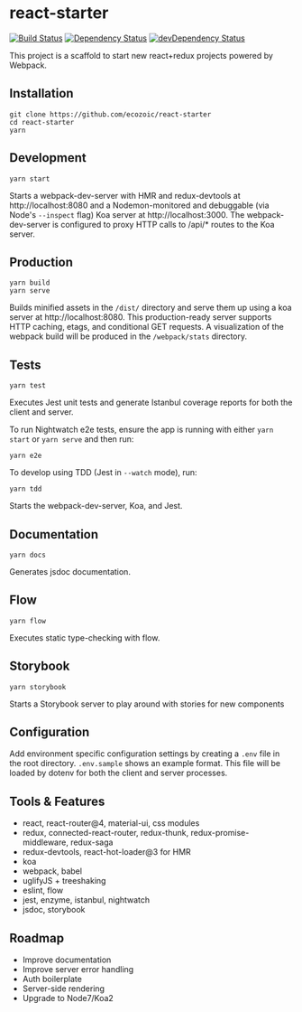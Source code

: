 # react-starter
[![Build Status](https://travis-ci.org/ecozoic/react-starter.svg?branch=master)](https://travis-ci.org/ecozoic/react-starter) [![Dependency Status](https://david-dm.org/ecozoic/react-starter.svg)](https://david-dm.org/ecozoic/react-starter) [![devDependency Status](https://david-dm.org/ecozoic/react-starter/dev-status.png)](https://david-dm.org/ecozoic/react-starter?type=dev)

This project is a scaffold to start new react+redux projects powered by Webpack.

## Installation
```
git clone https://github.com/ecozoic/react-starter
cd react-starter
yarn
```

## Development
```
yarn start
```

Starts a webpack-dev-server with HMR and redux-devtools at http://localhost:8080 and a Nodemon-monitored and debuggable (via Node's ```--inspect``` flag) Koa server at http://localhost:3000. 
The webpack-dev-server is configured to proxy HTTP calls to /api/* routes to the Koa server.

## Production
```
yarn build
yarn serve
```

Builds minified assets in the `/dist/` directory and serve them up using a koa server at http://localhost:8080. 
This production-ready server supports HTTP caching, etags, and conditional GET requests. 
A visualization of the webpack build will be produced in the `/webpack/stats` directory. 

## Tests
```
yarn test
```

Executes Jest unit tests and generate Istanbul coverage reports for both the client and server.

To run Nightwatch e2e tests, ensure the app is running with either ```yarn start``` or ```yarn serve``` and then run:
```
yarn e2e
```

To develop using TDD (Jest in ```--watch``` mode), run:
```
yarn tdd
```
Starts the webpack-dev-server, Koa, and Jest.

## Documentation
```
yarn docs
```

Generates jsdoc documentation.

## Flow
```
yarn flow
```

Executes static type-checking with flow.

## Storybook
```
yarn storybook
```

Starts a Storybook server to play around with stories for new components

## Configuration
Add environment specific configuration settings by creating a `.env` file in the root directory. `.env.sample` shows an example format. 
This file will be loaded by dotenv for both the client and server processes. 

## Tools & Features
* react, react-router@4, material-ui, css modules
* redux, connected-react-router, redux-thunk, redux-promise-middleware, redux-saga
* redux-devtools, react-hot-loader@3 for HMR
* koa
* webpack, babel
* uglifyJS + treeshaking
* eslint, flow
* jest, enzyme, istanbul, nightwatch
* jsdoc, storybook

## Roadmap
* Improve documentation
* Improve server error handling
* Auth boilerplate
* Server-side rendering
* Upgrade to Node7/Koa2